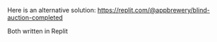 Here is an alternative solution: https://replit.com/@appbrewery/blind-auction-completed

Both written in Replit
